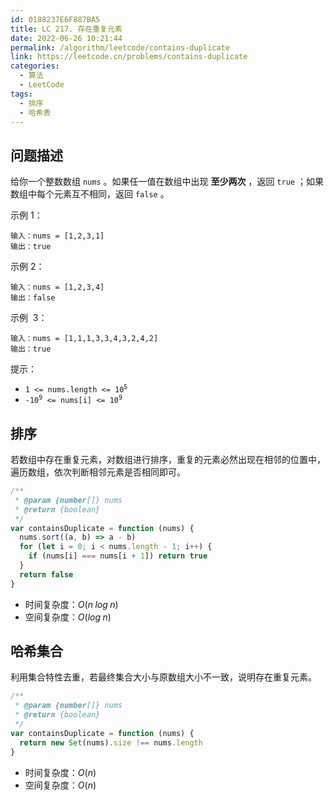```yaml
---
id: 0188237E6F887BA5
title: LC 217. 存在重复元素
date: 2022-06-26 10:21:44
permalink: /algorithm/leetcode/contains-duplicate
link: https://leetcode.cn/problems/contains-duplicate
categories:
  - 算法
  - LeetCode
tags:
  - 排序
  - 哈希表
---
```


<Level :type='1'/>

## 问题描述

给你一个整数数组 `nums` 。如果任一值在数组中出现 **至少两次** ，返回 `true` ；如果数组中每个元素互不相同，返回 `false` 。

示例 1：

```text
输入：nums = [1,2,3,1]
输出：true
```

示例 2：

```text
输入：nums = [1,2,3,4]
输出：false
```

示例  3：

```text
输入：nums = [1,1,1,3,3,4,3,2,4,2]
输出：true
```

提示：

- <code>1 <= nums.length <= 10<sup>5</sup></code>
- <code>-10<sup>9</sup> <= nums[i] <= 10<sup>9</sup></code>

## 排序

若数组中存在重复元素，对数组进行排序，重复的元素必然出现在相邻的位置中，遍历数组，依次判断相邻元素是否相同即可。

```javascript
/**
 * @param {number[]} nums
 * @return {boolean}
 */
var containsDuplicate = function (nums) {
  nums.sort((a, b) => a - b)
  for (let i = 0; i < nums.length - 1; i++) {
    if (nums[i] === nums[i + 1]) return true
  }
  return false
}
```

- 时间复杂度：$O(n\;log\;n)$
- 空间复杂度：$O(log\;n)$

## 哈希集合

利用集合特性去重，若最终集合大小与原数组大小不一致，说明存在重复元素。

```javascript
/**
 * @param {number[]} nums
 * @return {boolean}
 */
var containsDuplicate = function (nums) {
  return new Set(nums).size !== nums.length
}
```

- 时间复杂度：$O(n)$
- 空间复杂度：$O(n)$
